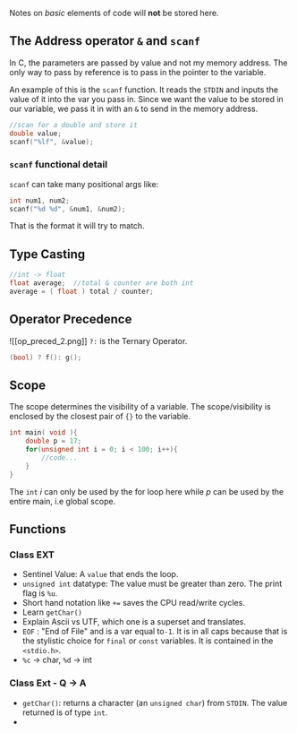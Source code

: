 Notes on *basic* elements of code will **not** be stored here.  

## The Address operator `&` and `scanf`
In C, the parameters are passed by value and not my memory address. The only way to pass by reference is to pass in the pointer to the variable. 

An example of this is the `scanf` function. It reads the `STDIN` and inputs the value of it into the var you pass in. Since we want the value to be stored in our variable, we pass it in with an `&` to send in the memory address.
```c
//scan for a double and store it
double value;
scanf("%lf", &value);
```

### `scanf` functional detail
`scanf` can take many positional args like:
```c
int num1, num2;
scanf("%d %d", &num1, &num2);
```
That is the format it will try to match. 

## Type Casting
```c
//int -> float
float average;  //total & counter are both int
average = ( float ) total / counter;
```

## Operator Precedence
![[op_preced_2.png]]
`?:` is the Ternary Operator.
```c
(bool) ? f(): g(); 
```
## Scope
The scope determines the visibility of a variable. The scope/visibility is enclosed by the closest pair of `{}` to the variable.

```c
int main( void ){
	double p = 17;
	for(unsigned int i = 0; i < 100; i++){
		//code...
	}
}
```
The `int` $i$ can only be used by the for loop here while $p$ can be used by the entire main, i.e global scope.

## Functions


### Class EXT
+ Sentinel Value: A `value` that ends the loop.
+ `unsigned int` datatype: The value must be greater than zero. The print flag is `%u`.
+ Short hand notation like `+=` saves the CPU read/write cycles.
+ Learn `getChar()`
+ Explain Ascii vs UTF, which one is a superset and translates.
+ `EOF` : "End of File" and is a var equal to`-1`. It is in all caps because that is the stylistic choice for `final` or `const` variables. It is contained in the `<stdio.h>`.
+ `%c` $\to$ char, `%d` $\to$ int
### Class Ext - Q $\to$ A
- `getChar()`: returns a character (an `unsigned char`) from `STDIN`. The value returned is of type `int`.
- 